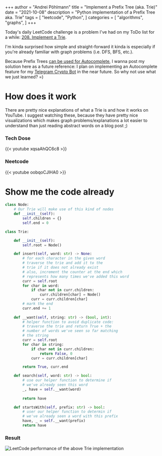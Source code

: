 +++ author = "Andrei Pöhlmann"
title = "Implement a Prefix Tree (aka. Trie)"
date = "2021-10-08"
description = "Python implementation of a Prefix Tree aka. Trie"
tags = [
"leetcode",
"Python",
]
categories = [
"algorithms",
"graphs",
]
+++

Today's daily LeetCode challenge is a problem I've had on my ToDo list for a while:
[208. Implement a Trie](https://leetcode.com/problems/implement-trie-prefix-tree/). 

I'm kinda surprised how simple and straight-forward it kinda is especially if you're already familiar
with graph problems (i.e. DFS, BFS, etc.). 

Because Prefix Trees [can be used for Autocomplete](https://en.wikipedia.org/wiki/Trie#Autocomplete),
I wanna post my solution here as a future reference: I plan on implementing an Autocomplete feature for my 
[Telegram Crypto Bot](https://andrei.poehlmann.dev/post/telegram-bot-1/) in the near
future. So why not use what we just learned? =) 

# How does it work

There are pretty nice explanations of what a Trie is and how it works on YouTube. 
I suggest watching these, because they have pretty nice visualizations which makes
graph problems/explanations a lot easier to understand than just reading abstract 
words on a blog post ;)


### Tech Dose
{{< youtube xqsaAhQC6c8 >}}

### Neetcode
{{< youtube oobqoCJlHA0 >}}

# Show me the code already

```Python
class Node:
    # Our Trie will make use of this kind of nodes
    def __init__(self):
        self.children = {}
        self.end = 0

class Trie:

    def __init__(self):
        self.root = Node()        

    def insert(self, word: str) -> None:
        # for each character in the given word
        # traverse the trie and add it to the
        # trie if it does not already exist
        # also, increment the counter at the end which
        # represents how many times we've added this word
        curr = self.root
        for char in word:
            if char not in curr.children:
                curr.children[char] = Node()
            curr = curr.children[char]
        # mark the end   
        curr.end += 1
    
    def __want(self, string: str) -> (bool, int):
        # helper function to avoid duplicate code:
        # traverse the trie and return True + the 
        # number of words we've seen so far matching
        # the string
        curr = self.root
        for char in string:
            if char not in curr.children:
                return False, 0
            curr = curr.children[char]

        return True, curr.end

    def search(self, word: str) -> bool:
        # use our helper function to determine if 
        # we've already seen this word
        _, have = self.__want(word)
        
        return have

    def startsWith(self, prefix: str) -> bool:
        # user our helper function to determin if
        # we've already seen a word with this prefix
        have, _ = self.__want(prefix)
        return have
```
### Result
![LeetCode performance of the above Trie implementation](/images/trie-solution.png)